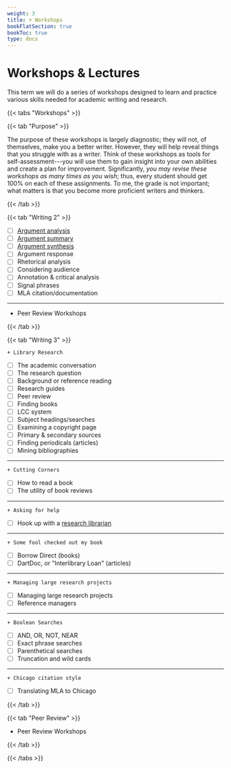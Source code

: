 ```yaml
---
weight: 3
title: + Workshops
bookFlatSection: true
bookToc: true
type: docs
---
```


# Workshops & Lectures

This term we will do a series of workshops designed to learn and practice various skills needed for academic writing and research. 

{{< tabs "Workshops" >}}

{{< tab "Purpose" >}} 

The purpose of these workshops is largely diagnostic; they will not, of themselves, make you a better writer. However, they will help reveal things that you struggle with as a writer. Think of these workshops as tools for self-assessment---you will use them to gain insight into your own abilities and create a plan for improvement. Significantly, *you may revise these workshops as many times as you wish*; thus, every student should get 100% on each of these assignments. To me, the grade is not important; what matters is that you become more proficient writers and thinkers.


{{< /tab >}}

{{< tab "Writing 2" >}} 

- [ ] [Argument analysis](/courses/workshops#argument) 
- [ ] [Argument summary](/courses/workshops#argument-summary) 
- [ ] [Argument synthesis](/courses/workshops#argument-synthesis)
- [ ] Argument response 
- [ ] Rhetorical analysis 
- [ ] Considering audience
- [ ] Annotation & critical analysis
- [ ] Signal phrases
- [ ] MLA citation/documentation

---

- Peer Review Workshops


 {{< /tab >}}

{{< tab "Writing 3" >}} 

`+ Library Research`

- [ ]	The academic conversation
- [ ]   The research question
- [ ]  	Background or reference reading
- [ ]  	Research guides
- [ ]  	Peer review
- [ ]  	Finding books
- [ ]  	LCC system
- [ ]  	Subject headings/searches
- [ ]   Examining a copyright page
- [ ] 	Primary & secondary sources
- [ ]  	Finding periodicals (articles)
- [ ]   Mining bibliographies

---

`+ Cutting Corners`

- [ ]  	How to read a book
- [ ]  	The utility of book reviews

---

`+ Asking for help`

- [ ]  	Hook up with a [research librarian](https://researchguides.dartmouth.edu/subjectlibrarians) 

---

`+ Some fool checked out my book`

- [ ]  	Borrow Direct (books)
- [ ]  	DartDoc, or "Interlibrary Loan" (articles)

---

`+ Managing large research projects`

- [ ] Managing large research projects
- [ ] Reference managers

---

`+ Boolean Searches`

- [ ] AND, OR, NOT, NEAR 
- [ ] Exact phrase searches
- [ ] Parenthetical searches
- [ ] Truncation and wild cards

---

`+ Chicago citation style`

- [ ] Translating MLA to Chicago



{{< /tab >}}

{{< tab "Peer Review" >}} 


- Peer Review Workshops


{{< /tab >}}

{{< /tabs >}}



